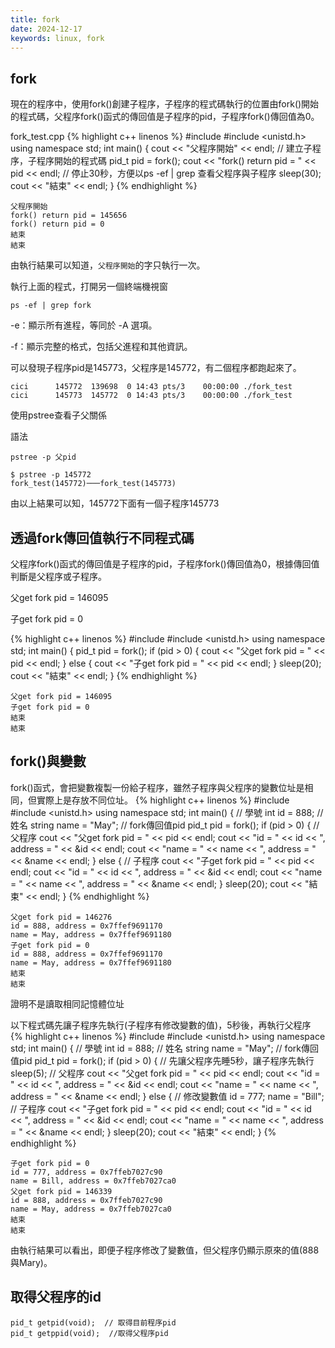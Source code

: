 ```yaml
---
title: fork
date: 2024-12-17
keywords: linux, fork
---
```


## fork

現在的程序中，使用fork()創建子程序，子程序的程式碼執行的位置由fork()開始的程式碼，父程序fork()函式的傳回值是子程序的pid，子程序fork()傳回值為0。

fork_test.cpp
{% highlight c++ linenos %}
#include <iostream>
#include <unistd.h>
using namespace std;
int main() {
  cout << "父程序開始" << endl;
  // 建立子程序，子程序開始的程式碼
  pid_t pid = fork();
  cout << "fork() return pid = " << pid << endl;
  // 停止30秒，方便以ps -ef | grep 查看父程序與子程序
  sleep(30);
  cout << "結束" << endl;
}
{% endhighlight %}

```
父程序開始
fork() return pid = 145656
fork() return pid = 0
結束
結束
```

由執行結果可以知道，`父程序開始`的字只執行一次。

執行上面的程式，打開另一個終端機視窗
```
ps -ef | grep fork
```
-e：顯示所有進程，等同於 -A 選項。

-f：顯示完整的格式，包括父進程和其他資訊。

可以發現子程序pid是145773，父程序是145772，有二個程序都跑起來了。
```
cici      145772  139698  0 14:43 pts/3    00:00:00 ./fork_test
cici      145773  145772  0 14:43 pts/3    00:00:00 ./fork_test
```

使用pstree查看子父關係

語法
```
pstree -p 父pid
```

```
$ pstree -p 145772
fork_test(145772)───fork_test(145773)
```

由以上結果可以知，145772下面有一個子程序145773

## 透過fork傳回值執行不同程式碼

父程序fork()函式的傳回值是子程序的pid，子程序fork()傳回值為0，根據傳回值判斷是父程序或子程序。

父get fork pid = 146095

子get fork pid = 0

{% highlight c++ linenos %}
#include <iostream>
#include <unistd.h>
using namespace std;
int main() {
  pid_t pid = fork();
  if (pid > 0) {
    cout << "父get fork pid = " << pid << endl;
  } else {
    cout << "子get fork pid = " << pid << endl;
  }
  sleep(20);
  cout << "結束" << endl;
}
{% endhighlight %}
```
父get fork pid = 146095
子get fork pid = 0
結束
結束
```

## fork()與變數

fork()函式，會把變數複製一份給子程序，雖然子程序與父程序的變數位址是相同，但實際上是存放不同位址。
{% highlight c++ linenos %}
#include <iostream>
#include <unistd.h>
using namespace std;
int main() {
  // 學號
  int id = 888;
  // 姓名
  string name = "May";
  // fork傳回值pid
  pid_t pid = fork();
  if (pid > 0) {
    // 父程序
    cout << "父get fork pid = " << pid << endl;
    cout << "id = " << id << ", address = " << &id << endl;
    cout << "name = " << name << ", address = " << &name << endl;
  } else {
    // 子程序
    cout << "子get fork pid = " << pid << endl;
    cout << "id = " << id << ", address = " << &id << endl;
    cout << "name = " << name << ", address = " << &name << endl;
  }
  sleep(20);
  cout << "結束" << endl;
}
{% endhighlight %}
```
父get fork pid = 146276
id = 888, address = 0x7ffef9691170
name = May, address = 0x7ffef9691180
子get fork pid = 0
id = 888, address = 0x7ffef9691170
name = May, address = 0x7ffef9691180
結束
結束
```

證明不是讀取相同記憶體位址

以下程式碼先讓子程序先執行(子程序有修改變數的值)，5秒後，再執行父程序
{% highlight c++ linenos %}
#include <iostream>
#include <unistd.h>
using namespace std;
int main() {
  // 學號
  int id = 888;
  // 姓名
  string name = "May";
  // fork傳回值pid
  pid_t pid = fork();
  if (pid > 0) {
    // 先讓父程序先睡5秒，讓子程序先執行
    sleep(5);
    // 父程序
    cout << "父get fork pid = " << pid << endl;
    cout << "id = " << id << ", address = " << &id << endl;
    cout << "name = " << name << ", address = " << &name << endl;
  } else {
    // 修改變數值
    id = 777;
    name = "Bill";
    // 子程序
    cout << "子get fork pid = " << pid << endl;
    cout << "id = " << id << ", address = " << &id << endl;
    cout << "name = " << name << ", address = " << &name << endl;
  }
  sleep(20);
  cout << "結束" << endl;
}
{% endhighlight %}
```
子get fork pid = 0
id = 777, address = 0x7ffeb7027c90
name = Bill, address = 0x7ffeb7027ca0
父get fork pid = 146339
id = 888, address = 0x7ffeb7027c90
name = May, address = 0x7ffeb7027ca0
結束
結束
```

由執行結果可以看出，即便子程序修改了變數值，但父程序仍顯示原來的值(888與Mary)。

## 取得父程序的id

```
pid_t getpid(void);  // 取得目前程序pid
pid_t getppid(void);  //取得父程序pid
```